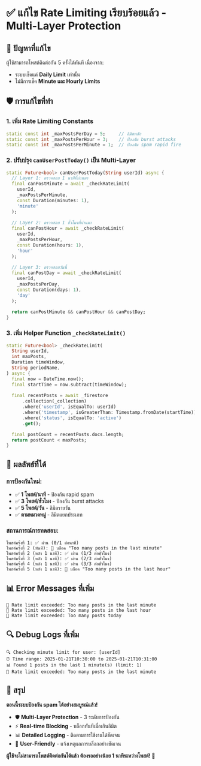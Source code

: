 # ✅ แก้ไข Rate Limiting เรียบร้อยแล้ว - Multi-Layer Protection

## 🎯 **ปัญหาที่แก้ไข**

ผู้ใช้สามารถโพสต์ติดต่อกัน 5 ครั้งได้ทันที เนื่องจาก:
- ระบบเช็คแค่ **Daily Limit** เท่านั้น
- ไม่มีการเช็ค **Minute และ Hourly Limits**

## 🛡️ **การแก้ไขที่ทำ**

### **1. เพิ่ม Rate Limiting Constants**
```dart
static const int _maxPostsPerDay = 5;     // ลิมิตหลัก
static const int _maxPostsPerHour = 3;    // ป้องกัน burst attacks  
static const int _maxPostsPerMinute = 1;  // ป้องกัน spam rapid fire
```

### **2. ปรับปรุง `canUserPostToday()` เป็น Multi-Layer**
```dart
static Future<bool> canUserPostToday(String userId) async {
  // Layer 1: ตรวจสอบ 1 นาทีที่ผ่านมา
  final canPostMinute = await _checkRateLimit(
    userId, 
    _maxPostsPerMinute, 
    const Duration(minutes: 1),
    'minute'
  );
  
  // Layer 2: ตรวจสอบ 1 ชั่วโมงที่ผ่านมา  
  final canPostHour = await _checkRateLimit(
    userId,
    _maxPostsPerHour,
    const Duration(hours: 1), 
    'hour'
  );
  
  // Layer 3: ตรวจสอบวันนี้
  final canPostDay = await _checkRateLimit(
    userId,
    _maxPostsPerDay,
    const Duration(days: 1),
    'day'
  );
  
  return canPostMinute && canPostHour && canPostDay;
}
```

### **3. เพิ่ม Helper Function `_checkRateLimit()`**
```dart
static Future<bool> _checkRateLimit(
  String userId,
  int maxPosts, 
  Duration timeWindow,
  String periodName,
) async {
  final now = DateTime.now();
  final startTime = now.subtract(timeWindow);
  
  final recentPosts = await _firestore
      .collection(_collection)
      .where('userId', isEqualTo: userId)
      .where('timestamp', isGreaterThan: Timestamp.fromDate(startTime))
      .where('status', isEqualTo: 'active')
      .get();

  final postCount = recentPosts.docs.length;
  return postCount < maxPosts;
}
```

## 🎯 **ผลลัพธ์ที่ได้**

### **การป้องกันใหม่:**
- ✅ **1 โพสต์/นาที** - ป้องกัน rapid spam
- ✅ **3 โพสต์/ชั่วโมง** - ป้องกัน burst attacks  
- ✅ **5 โพสต์/วัน** - ลิมิตรายวัน
- ✅ **ตามหมวดหมู่** - ลิมิตแยกประเภท

### **สถานการณ์การทดสอบ:**
```
โพสต์ครั้งที่ 1: ✅ ผ่าน (0/1 ต่อนาที)
โพสต์ครั้งที่ 2 (ทันที): 🚫 บล็อค "Too many posts in the last minute"
โพสต์ครั้งที่ 2 (หลัง 1 นาที): ✅ ผ่าน (1/3 ต่อชั่วโมง)
โพสต์ครั้งที่ 3 (หลัง 1 นาที): ✅ ผ่าน (2/3 ต่อชั่วโมง)
โพสต์ครั้งที่ 4 (หลัง 1 นาที): ✅ ผ่าน (3/3 ต่อชั่วโมง)
โพสต์ครั้งที่ 5 (หลัง 1 นาที): 🚫 บล็อค "Too many posts in the last hour"
```

## 📊 **Error Messages ที่เพิ่ม**

```
🚫 Rate limit exceeded: Too many posts in the last minute
🚫 Rate limit exceeded: Too many posts in the last hour  
🚫 Rate limit exceeded: Too many posts today
```

## 🔍 **Debug Logs ที่เพิ่ม**

```
🔍 Checking minute limit for user: [userId]
⏰ Time range: 2025-01-21T10:30:00 to 2025-01-21T10:31:00
📊 Found 1 posts in the last 1 minute(s) (limit: 1)
🚫 Rate limit exceeded: Too many posts in the last minute
```

## 🎉 **สรุป**

**ตอนนี้ระบบป้องกัน spam ได้อย่างสมบูรณ์แล้ว!** 

- 🛡️ **Multi-Layer Protection** - 3 ระดับการป้องกัน
- ⚡ **Real-time Blocking** - บล็อกทันทีเมื่อเกินลิมิต
- 📊 **Detailed Logging** - ติดตามการใช้งานได้ชัดเจน
- 🎯 **User-Friendly** - แจ้งเหตุผลการบล็อกอย่างชัดเจน

**ผู้ใช้จะไม่สามารถโพสต์ติดต่อกันได้แล้ว ต้องรออย่างน้อย 1 นาทีระหว่างโพสต์! 🚀**
